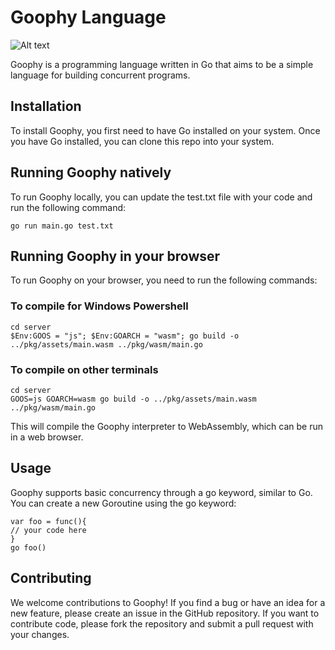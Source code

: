 # Goophy Language

![Alt text](relative%20path/to/img.jpg?raw=true "Title")

Goophy is a programming language written in Go that aims to be a simple language for building concurrent programs.

## Installation

To install Goophy, you first need to have Go installed on your system. Once you have Go installed, you can clone this repo into your system.

## Running Goophy natively

To run Goophy locally, you can update the test.txt file with your code and run the following command:

```
go run main.go test.txt
```

## Running Goophy in your browser

To run Goophy on your browser, you need to run the following commands:

### To compile for Windows Powershell

```
cd server
$Env:GOOS = "js"; $Env:GOARCH = "wasm"; go build -o ../pkg/assets/main.wasm ../pkg/wasm/main.go
```

### To compile on other terminals

```
cd server
GOOS=js GOARCH=wasm go build -o ../pkg/assets/main.wasm ../pkg/wasm/main.go
```

This will compile the Goophy interpreter to WebAssembly, which can be run in a web browser.

## Usage

Goophy supports basic concurrency through a go keyword, similar to Go. You can create a new Goroutine using the go keyword:

```
var foo = func(){
// your code here
}
go foo()
```

## Contributing

We welcome contributions to Goophy! If you find a bug or have an idea for a new feature, please create an issue in the GitHub repository. If you want to contribute code, please fork the repository and submit a pull request with your changes.
